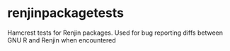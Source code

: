 # renjinpackagetests
Hamcrest tests for Renjin packages. Used for bug reporting diffs between GNU R and Renjin when encountered
